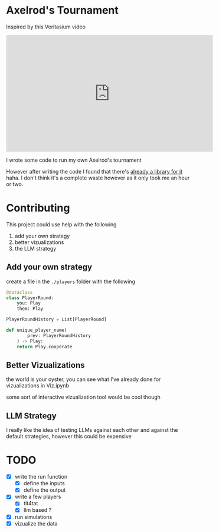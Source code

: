 # Axelrod's Tournament
Inspired by this Veritasium video

<iframe width="560" height="315" src="https://www.youtube.com/embed/mScpHTIi-kM?si=CsjvI8yKp-A3h30J" title="YouTube video player" frameborder="0" allow="accelerometer; autoplay; clipboard-write; encrypted-media; gyroscope; picture-in-picture; web-share" referrerpolicy="strict-origin-when-cross-origin" allowfullscreen></iframe>


I wrote some code to run my own Axelrod's tournament


However after writing the code I found that there's [already a library for it](https://github.com/Axelrod-Python/Axelrod) haha. I don't think it's a complete waste however as it only took me an hour or two.


# Contributing
This project could use help with the following

1. add your own strategy
2. better vizualizations
3. the LLM strategy

## Add your own strategy
create a file in the `./players` folder with the following 
```py
@dataclass
class PlayerRound:
    you: Play
    them: Play

PlayerRoundHistory = List[PlayerRound]

def unique_player_name(
        prev: PlayerRoundHistory
    ) -> Play:
    return Play.cooperate
```

## Better Vizualizations
the world is your oyster, you can see what I've already done for vizualizations in Viz.ipynb

some sort of interactive vizualization tool would be cool though


## LLM Strategy
I really like the idea of testing LLMs against each other and against the default strategies, however this could be expensive



# TODO
- [x] write the run function
  - [x] define the inputs
  - [x] define the output
- [x] write a few players
  - [x] tit4tat
  - [x] llm based ?
- [x] run simulations
- [x] vizualize the data